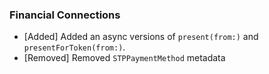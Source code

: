 ### Financial Connections
* [Added] Added an async versions of `present(from:)` and `presentForToken(from:)`.
* [Removed] Removed `STPPaymentMethod` metadata
